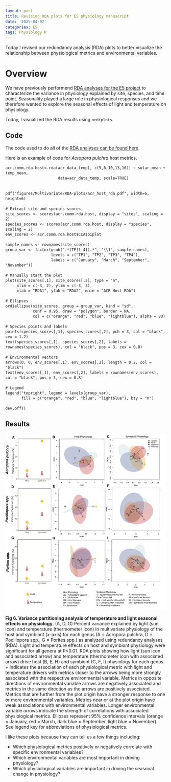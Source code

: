 ```yaml
---
layout: post
title: Revising RDA plots for E5 physiology manuscript
date: '2025-04-07'
categories: E5
tags: Physiology R 
---
```


Today I revised our redundancy analysis (RDA) plots to better visualize the relationship between physiological metrics and environmental variables.    

# Overview 

We have previously performend [RDA analyses for the E5 project]() to characterize the variance in physiology explained by site, species, and time point. Seasonality played a large role in physiological responses and we therefore wanted to explore the seasonal effects of light and temperature on physiology.  

Today, I visualized the RDA results using `ordiplots`. 

## Code 

The code used to do all of the [RDA analyses can be found here](https://github.com/urol-e5/timeseries/blob/master/time_series_analysis/11_rda_environment_analysis.Rmd).  

Here is an example of code for *Acropora pulchra* host metrics.  

```
acr.comm.rda.host<-rda(acr_data_temp[, c(5,8,10,13,16)] ~ solar_mean + temp_mean, 
                       data=acr_data_temp, scale=TRUE)


pdf("figures/Multivariate/RDA-plots/acr_host_rda.pdf", width=6, height=6)

# Extract site and species scores
site_scores <- scores(acr.comm.rda.host, display = "sites", scaling = 2)
species_scores <- scores(acr.comm.rda.host, display = "species", scaling = 2)
env_scores <- acr.comm.rda.host$CCA$biplot

sample_names <- rownames(site_scores)
group_var <- factor(gsub(".*(TP[1-4]).*", "\\1", sample_names),
                    levels = c("TP1", "TP2", "TP3", "TP4"),
                    labels = c("January", "March", "September", "November"))

# Manually start the plot
plot(site_scores[,1], site_scores[,2], type = "n",
     xlim = c(-3, 2), ylim = c(-3, 3),
     xlab = "RDA1", ylab = "RDA2", main = "ACR Host RDA")

# Ellipses
ordiellipse(site_scores, group = group_var, kind = "sd", 
            conf = 0.95, draw = "polygon", border = NA,
            col = c("orange", "red", "blue", "lightblue"), alpha = 80)

# Species points and labels
points(species_scores[,1], species_scores[,2], pch = 3, col = "black", cex = 1.2)
text(species_scores[,1], species_scores[,2], labels = rownames(species_scores), col = "black", pos = 3, cex = 0.8)

# Environmental vectors
arrows(0, 0, env_scores[,1], env_scores[,2], length = 0.2, col = "black")
text(env_scores[,1], env_scores[,2], labels = rownames(env_scores), col = "black", pos = 3, cex = 0.8)

# Legend
legend("topright", legend = levels(group_var), 
       fill = c("orange", "red", "blue", "lightblue"), bty = "n")

dev.off()
```

## Results 

![](https://github.com/AHuffmyer/ASH_Putnam_Lab_Notebook/blob/master/images/NotebookImages/E5_physiology/Fig8_rda.png?raw=true)

**Fig 6. Variance partitioning analysis of temperature and light seasonal effects on physiology.** (A, D, G) Percent variance explained by light (sun icon) and temperature (thermometer icon) in multivariate physiology of the host and symbiont (x-axis) for each genus (A = Acropora pulchra, D = Pocillopora spp., G = Porites spp.) as analyzed using redundancy analyses (RDA). Light and temperature effects on host and symbiont physiology were significant for all genera at P<0.01. RDA plots showing how light (sun icon and associated arrow) and temperature (thermometer icon with associated arrow) drive host (B, E, H) and symbiont (C, F, I) physiology for each genus. + indicates the association of each physiological metric with light and temperature drivers with metrics closer to the arrows being more strongly associated with the respective environmental variable. Metrics in opposite directions of environmental variable arrows are negatively associated and metrics in the same direction as the arrows are positively associated. Metrics that are further from the plot origin have a stronger response to one or more environmental variables. Metrics near or at the plot origin have weak associations with environmental variables. Longer environmental variable arrows indicate the strength of correlations with associated physiological metrics. Ellipses represent 95% confidence intervals (orange = January, red = March, dark blue = September, light blue = November). See legend key for abbreviations of physiological metrics. 

I like these plots because they can tell us a few things including: 

- Which physiological metrics positively or negatively correlate with specific environmental variables? 
- Which environmental variables are most important in driving physiology? 
- Which physiological variables are important in driving the seasonal change in physiology? 
